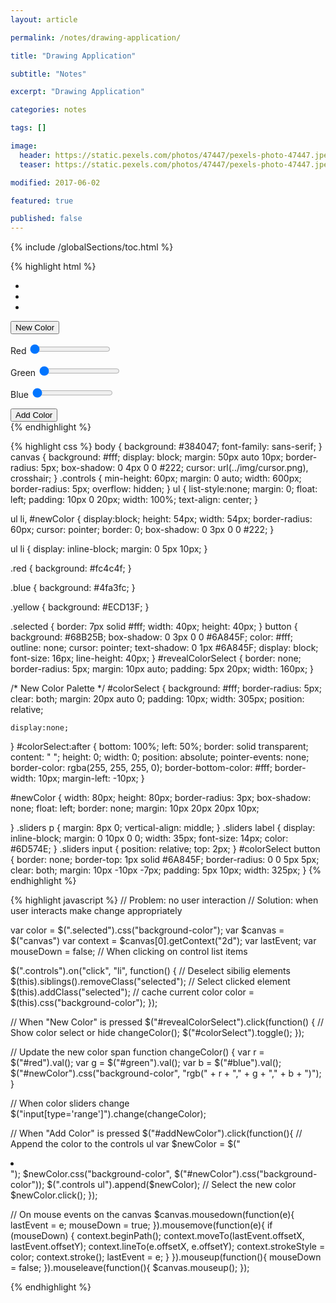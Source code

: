 ```yaml
---
layout: article

permalink: /notes/drawing-application/

title: "Drawing Application"

subtitle: "Notes"

excerpt: "Drawing Application"

categories: notes

tags: []

image:
  header: https://static.pexels.com/photos/47447/pexels-photo-47447.jpeg
  teaser: https://static.pexels.com/photos/47447/pexels-photo-47447.jpeg

modified: 2017-06-02

featured: true

published: false
---
```


{% include /globalSections/toc.html %}

{% highlight html %}
<!DOCTYPE html>
<html>
<head>
	<title>Simple Drawing Application</title>
	<link rel="stylesheet" href="css/style.css" type="text/css" media="screen" title="no title" charset="utf-8">
</head>
<body>
	<canvas	width="600" height="400"></canvas>
	<div class="controls">
		<ul>
			<li class="red selected"></li>
			<li class="blue"></li>
			<li class="yellow"></li>
		</ul>
		<button id="revealColorSelect">New Color</button>
		<div id="colorSelect">
			<span id="newColor"></span>
			<div class="sliders">
				<p>
					<label for="red">Red</label>
					<input id="red" name="red" type="range" min=0 max=255 value=0>
				</p>
				<p>
					<label for="green">Green</label>
					<input id="green" name="green" type="range" min=0 max=255 value=0>
				</p>
				<p>
					<label for="blue">Blue</label>
					<input id="blue" name="blue" type="range" min=0 max=255 value=0>
				</p>
			</div>
			<div>
			<button id="addNewColor">Add Color</button>
			</div>
		</div>
	</div>
	<script src="http://code.jquery.com/jquery-1.11.0.min.js" type="text/javascript" charset="utf-8"></script>
	<script src="js/app.js" type="text/javascript" charset="utf-8"></script>	
</body>
</html>
{% endhighlight %}

{% highlight css %}
body {
	background: #384047;
	font-family: sans-serif;
}
canvas {
	background: #fff;
	display: block;
	margin: 50px auto 10px;
	border-radius: 5px;
	box-shadow: 0 4px 0 0 #222;
	cursor: url(../img/cursor.png), crosshair;
}
.controls {
	min-height: 60px;
	margin: 0 auto;
	width: 600px;
	border-radius: 5px;
	overflow: hidden;
}
ul {
	list-style:none;
	margin: 0;
	float: 	left;
	padding: 10px 0 20px;
	width: 100%;
	text-align: center;
}

ul li, #newColor {
	display:block;
	height: 54px;
	width: 54px;
	border-radius: 60px;
	cursor: pointer;
	border: 0;
	box-shadow: 0 3px 0 0 #222;
}

ul li {
	display: inline-block;
	margin: 0 5px 10px;
}

.red {
	background: #fc4c4f;
}

.blue {
	background: #4fa3fc;
}

.yellow {
	background: #ECD13F;
}

.selected {
	border: 7px solid #fff;
	width: 40px;
	height: 40px;
}
button {
	background: #68B25B;
	box-shadow: 0 3px 0 0 #6A845F;
	color: #fff;
	outline: none;
	cursor: pointer;
	text-shadow: 0 1px #6A845F;
	display: block;
	font-size: 16px;
	line-height: 40px;
}
#revealColorSelect {
	border: none;
	border-radius: 5px;
	margin: 10px auto;
	padding: 5px 20px;
	width: 160px;
}

/* New Color Palette */
#colorSelect {
	background: #fff;
	border-radius: 5px;
	clear: both;
	margin: 20px auto 0;
	padding: 10px;
	width: 305px;
	position: relative;
		
	display:none;
}
#colorSelect:after {
	bottom: 100%;
	left: 50%;
	border: solid transparent;
	content: " ";
	height: 0;
	width: 0;
	position: absolute;
	pointer-events: none;
	border-color: rgba(255, 255, 255, 0);
	border-bottom-color: #fff;
	border-width: 10px;
	margin-left: -10px;
}

#newColor {
	width: 80px;
	height: 80px;
	border-radius: 3px;
	box-shadow: none;
	float: left;
	border: none;
	margin: 10px 20px 20px 10px;

}
.sliders p {
	margin: 8px 0;
	vertical-align: middle;
}
.sliders label {
	display: inline-block;
	margin: 0 10px 0 0;
	width: 35px;
	font-size: 14px;
	color: #6D574E;
}
.sliders input {
	position: relative;
	top: 2px;
}
#colorSelect button {
	border: none;
	border-top: 1px solid #6A845F;
	border-radius: 0 0 5px 5px;
	clear: both;
	margin: 10px -10px -7px;
	padding: 5px 10px;
	width: 325px;
}
{% endhighlight %}

{% highlight javascript %}
// Problem: no user interaction
// Solution: when user interacts make change appropriately

var color = $(".selected").css("background-color");
var $canvas = $("canvas")
var context = $canvas[0].getContext("2d");
var lastEvent;
var mouseDown = false;
// When clicking on control list items

$(".controls").on("click", "li", function() {
  // Deselect sibilig elements
  $(this).siblings().removeClass("selected");
  // Select clicked element
  $(this).addClass("selected");
  // cache current color
  color = $(this).css("background-color");
});

// When "New Color" is pressed 
$("#revealColorSelect").click(function() {
  // Show color select or hide
  changeColor();
  $("#colorSelect").toggle();
});

// Update the new color span
function changeColor() {
  var r = $("#red").val();
  var g = $("#green").val();
  var b = $("#blue").val();
  $("#newColor").css("background-color", "rgb(" + r + "," + g + "," + b + ")");
}

// When color sliders change
$("input[type='range']").change(changeColor);

// When "Add Color" is pressed 
$("#addNewColor").click(function(){
  // Append the color to the controls ul
  var $newColor = $("<li></li>");
  $newColor.css("background-color", $("#newColor").css("background-color"));
  $(".controls ul").append($newColor);
  // Select the new color
  $newColor.click();
});

// On mouse events on the canvas
  $canvas.mousedown(function(e){
    lastEvent = e;
    mouseDown = true;
  }).mousemove(function(e){
    if (mouseDown) {
      context.beginPath();
      context.moveTo(lastEvent.offsetX, lastEvent.offsetY);
      context.lineTo(e.offsetX, e.offsetY);
      context.strokeStyle = color;
      context.stroke();
      lastEvent = e;
    }
  }).mouseup(function(){
    mouseDown = false;
  }).mouseleave(function(){
    $canvas.mouseup();
  });
  
  {% endhighlight %}